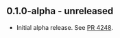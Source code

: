 ## 0.1.0-alpha - unreleased

- Initial alpha release.
  See [PR 4248].

[PR 4248]: https://github.com/libp2p/rust-libp2p/pull/4248
